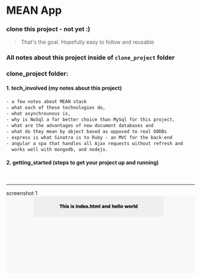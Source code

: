 # MEAN App   


### clone this project - not yet :)


> That's the goal. Hopefully easy to follow and reusable


### All notes about this project inside of `clone_project` folder


### clone_project folder:

#### 1. tech_involved (my notes about this project)

    - a few notes about MEAN stack
    - what each of these technologies do,
    - what asynchrounous is, 
    - why is NoSql a far better choice than MySql for this project,
    - what are the advantages of new document databases and 
    - what do they mean by object based as opposed to real OODBs 
    - express is what Sinatra is to Ruby - an MVC for the back-end
    - angular a spa that handles all Ajax requests without refresh and 
      works well with mongodb, and nodejs.


#### 2. getting_started (steps to get your project up and running)

    
<br />
<hr />

screenshot 1
![index.html](public/images/screenshots/first_screenshot.png "index.html")








